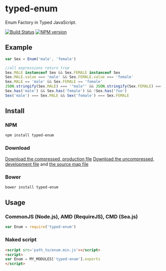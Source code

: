 # typed-enum

  Enum Factory in Typed JavaScript.

  [![Build Status](https://travis-ci.org/hax/typed-enum.png)](https://travis-ci.org/hax/typed-enum)
  [![NPM version](https://badge.fury.io/js/typed-enum.png)](http://badge.fury.io/js/typed-enum)

## Example

```JavaScript
var Sex = Enum('male', 'female')

//all expressions return true
Sex.MALE instanceof Sex && Sex.FEMALE instanceof Sex
Sex.MALE.value === 'male' && Sex.FEMALE.value === 'female'
Sex.MALE == 'male' && Sex.FEMALE == 'female'
JSON.stringify(Sex.MALE) === '"male"' && JSON.stringify(Sex.FEMALE) === '"female"'
Sex.has('male') && Sex.has('female') && !Sex.has('foo')
Sex('male') === Sex.MALE && Sex('female') === Sex.FEMALE
```

## Install

### NPM

```sh
npm install typed-enum
```

### Download

  [Download the compressed, production file](https://raw.github.com/hax/typed-enum/master/dist/enum.min.js)
  [Download the uncompressed, development file](https://raw.github.com/hax/typed-enum/master/dist/enum.min.js)
  and
  [the source map file](https://raw.github.com/hax/typed-enum/master/dist/enum.min.map)

### Bower

```sh
bower install typed-enum
```

## Usage

### CommonJS (Node.js), AMD (RequireJS), CMD (Sea.js)
```JavaScript
var Enum = require('typed-enum')
```

### Naked script
```html
<script src='path_to/enum.min.js'></script>
<script>
var Enum = MY_MODULES['typed-enum'].exports
</script>
```

